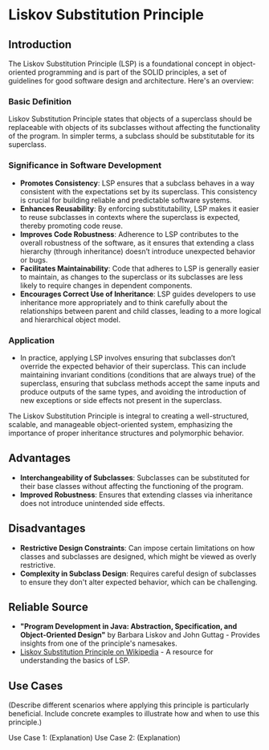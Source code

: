 # Liskov Substitution Principle

## Introduction

The Liskov Substitution Principle (LSP) is a foundational concept in object-oriented programming and is part of the SOLID principles, a set of guidelines for good software design and architecture. Here's an overview:

### Basic Definition

Liskov Substitution Principle states that objects of a superclass should be replaceable with objects of its subclasses without affecting the functionality of the program. In simpler terms, a subclass should be substitutable for its superclass.

### Significance in Software Development

- **Promotes Consistency**: LSP ensures that a subclass behaves in a way consistent with the expectations set by its superclass. This consistency is crucial for building reliable and predictable software systems.  
- **Enhances Reusability**: By enforcing substitutability, LSP makes it easier to reuse subclasses in contexts where the superclass is expected, thereby promoting code reuse.  
- **Improves Code Robustness**: Adherence to LSP contributes to the overall robustness of the software, as it ensures that extending a class hierarchy (through inheritance) doesn’t introduce unexpected behavior or bugs.  
- **Facilitates Maintainability**: Code that adheres to LSP is generally easier to maintain, as changes to the superclass or its subclasses are less likely to require changes in dependent components.  
- **Encourages Correct Use of Inheritance**: LSP guides developers to use inheritance more appropriately and to think carefully about the relationships between parent and child classes, leading to a more logical and hierarchical object model.

### Application

- In practice, applying LSP involves ensuring that subclasses don’t override the expected behavior of their superclass. This can include maintaining invariant conditions (conditions that are always true) of the superclass, ensuring that subclass methods accept the same inputs and produce outputs of the same types, and avoiding the introduction of new exceptions or side effects not present in the superclass.

The Liskov Substitution Principle is integral to creating a well-structured, scalable, and manageable object-oriented system, emphasizing the importance of proper inheritance structures and polymorphic behavior.

## Advantages

- **Interchangeability of Subclasses**: Subclasses can be substituted for their base classes without affecting the functioning of the program.
- **Improved Robustness**: Ensures that extending classes via inheritance does not introduce unintended side effects.

## Disadvantages

- **Restrictive Design Constraints**: Can impose certain limitations on how classes and subclasses are designed, which might be viewed as overly restrictive.
- **Complexity in Subclass Design**: Requires careful design of subclasses to ensure they don't alter expected behavior, which can be challenging.

## Reliable Source

- **"Program Development in Java: Abstraction, Specification, and Object-Oriented Design"** by Barbara Liskov and John Guttag - Provides insights from one of the principle's namesakes.
- [Liskov Substitution Principle on Wikipedia](https://en.wikipedia.org/wiki/Liskov_substitution_principle) - A resource for understanding the basics of LSP.

## Use Cases

(Describe different scenarios where applying this principle is particularly beneficial. Include concrete examples to illustrate how and when to use this principle.)

Use Case 1: (Explanation)
Use Case 2: (Explanation)
